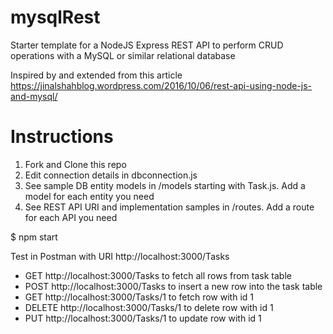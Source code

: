 # mysqlRest
Starter template for a NodeJS Express REST API to perform CRUD operations with a MySQL or similar relational database

Inspired by and extended from this article
https://jinalshahblog.wordpress.com/2016/10/06/rest-api-using-node-js-and-mysql/

# Instructions
1. Fork and Clone this repo
2. Edit connection details in dbconnection.js
3. See sample DB entity models in /models starting with Task.js.  Add a model for each entity you need
4. See REST API URI and implementation samples in /routes.  Add a route for each API you need

$ npm start

Test in Postman with URI http://localhost:3000/Tasks
* GET http://localhost:3000/Tasks to fetch all rows from task table
* POST http://localhost:3000/Tasks to insert a new row into the task table
* GET http://localhost:3000/Tasks/1 to fetch row with id 1
* DELETE http://localhost:3000/Tasks/1 to delete row with id 1
* PUT http://localhost:3000/Tasks/1 to update row with id 1